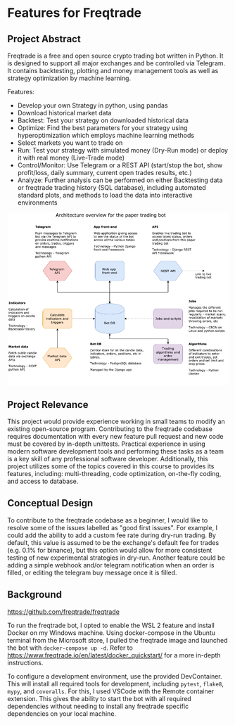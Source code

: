 # Features for Freqtrade

## Project Abstract
Freqtrade is a free and open source crypto trading bot written in Python. It is designed to support all major exchanges and be controlled via Telegram. It contains backtesting, plotting and money management tools as well as strategy optimization by machine learning.

Features:
-   Develop your own Strategy in python, using pandas
-   Download historical market data
-   Backtest: Test your strategy on downloaded historical data
-   Optimize: Find the best parameters for your strategy using hyperoptimization which employs machine learning methods
-   Select markets you want to trade on
-   Run: Test your strategy with simulated money (Dry-Run mode) or deploy it with real money (Live-Trade mode)
-   Control/Monitor: Use Telegram or a REST API (start/stop the bot, show profit/loss, daily summary, current open trades results, etc.)
-   Analyze: Further analysis can be performed on either Backtesting data or freqtrade trading history (SQL database), including automated standard plots, and methods to load the data into interactive environments

![Diagram](KarlSchaller_Freqtrade.png)

## Project Relevance
This project would provide experience working in small teams to modify an existing open-source program. Contributing to the freqtrade codebase requires documentation with every new feature pull request and new code must be covered by in-depth unittests. Practical experience in using modern software development tools and performing these tasks as a team is a key skill of any professional software developer. Additionally, this project utilizes some of the topics covered in this course to provides its features, including: multi-threading, code optimization, on-the-fly coding, and access to database.

## Conceptual Design
To contribute to the freqtrade codebase as a beginner, I would like to resolve some of the issues labelled as "good first issues". For example, I could add the ability to add a custom fee rate during dry-run trading. By default, this value is assumed to be the exchange's default fee for trades (e.g. 0.1% for binance), but this option would allow for more consistent testing of new experimental strategies in dry-run. Another feature could be adding a simple webhook and/or telegram notification when an order is filled, or editing the telegram buy message once it is filled.

## Background
<https://github.com/freqtrade/freqtrade>

To run the freqtrade bot, I opted to enable the WSL 2 feature and install Docker on my Windows machine. Using docker-compose in the Ubuntu terminal from the Microsoft store, I pulled the freqtrade image and launched the bot with `docker-compose up -d`. Refer to <https://www.freqtrade.io/en/latest/docker_quickstart/> for a more in-depth instructions.

To configure a development environment, use the provided DevContainer. This will install all required tools for development, including `pytest`, `flake8`, `mypy`, and `coveralls`. For this, I used VSCode with the Remote container extension. This gives the ability to start the bot with all required dependencies without needing to install any freqtrade specific dependencies on your local machine.
